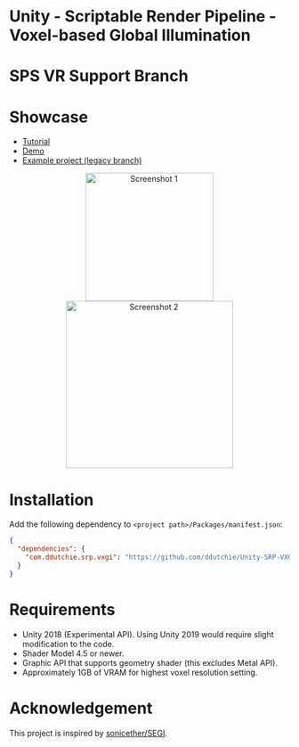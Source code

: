 # Unity - Scriptable Render Pipeline - Voxel-based Global Illumination
# SPS VR Support Branch

# Showcase
* [Tutorial](https://youtu.be/nACG_mtSUDo)
* [Demo](https://youtu.be/cOHHuDeXhgw)
* [Example project (legacy branch)](https://github.com/Looooong/Unity-SRP-VXGI/tree/legacy)

<p align="center">
  <img src="Documentation~/Screenshots/1.jpg" alt="Screenshot 1" width="230" />
  <img src="Documentation~/Screenshots/2.jpg" alt="Screenshot 2" width="300" />
</p>

# Installation
Add the following dependency to `<project path>/Packages/manifest.json`:

```json
{
  "dependencies": {
    "com.ddutchie.srp.vxgi": "https://github.com/ddutchie/Unity-SRP-VXGI.git"
  }
}
```

# Requirements
+ Unity 2018 (Experimental API). Using Unity 2019 would require slight modification to the code.
+ Shader Model 4.5 or newer.
+ Graphic API that supports geometry shader (this excludes Metal API).
+ Approximately 1GB of VRAM for highest voxel resolution setting.

# Acknowledgement
This project is inspired by [sonicether/SEGI](https://github.com/sonicether/SEGI).
